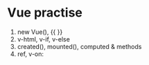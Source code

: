 # Vue practise
1. new Vue(), {{ }}
2. v-html, v-if, v-else
3. created(), mounted(), computed & methods
4. ref, v-on:
